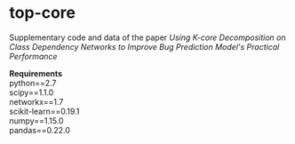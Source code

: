 # top-core
Supplementary code and data of the paper *Using K-core Decomposition on Class Dependency Networks to Improve Bug Prediction Model's Practical Performance*  
    
**Requirements**  
python==2.7  
scipy==1.1.0  
networkx==1.7  
scikit-learn==0.19.1  
numpy==1.15.0  
pandas==0.22.0  

